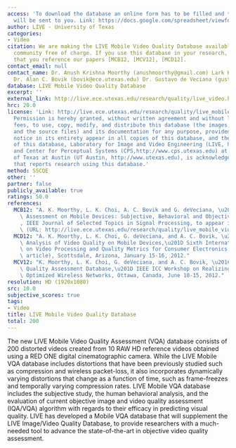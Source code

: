 ```yaml
---
access: 'To download the database an online form has to be filled and the information
  will be sent to you. Link: https://docs.google.com/spreadsheet/viewform?formkey=dENtSVd4OHNQMk1YRnFNSzBTUFEtSFE6MQ'
author: LIVE - University of Texas
categories:
- Video
citation: We are making the LIVE Mobile Video Quality Database available to the research
  community free of charge. If you use this database in your research, we kindly ask
  that you reference our papers [MCB12, [MCV12], [MCD12].
contact_email: null
contact_name: Dr. Anush Krishna Moorthy (anushmoorthy@gmail.com) Lark Kwon Choi (larkkwonchoi@utexas.edu)
  Dr. Alan C. Bovik (bovik@ece.utexas.edu) Dr. Gustavo de Veciana (gustavo@ece.utexas.edu)
database: LIVE Mobile Video Quality Database
excerpt: ''
external_link: http://live.ece.utexas.edu/research/quality/live_video.html
hrc: 20.0
license: 'Link: http://live.ece.utexas.edu/research/quality/live_mobile_video.html
  Permission is hereby granted, without written agreement and without license or royalty
  fees, to use, copy, modify, and distribute this database (the images, the results
  and the source files) and its documentation for any purpose, provided that the copyright
  notice in its entirety appear in all copies of this database, and the original source
  of this database, Laboratory for Image and Video Engineering (LIVE, http://live.ece.utexas.edu)
  and Center for Perceptual Systems (CPS,http://www.cps.utexas.edu) at the University
  of Texas at Austin (UT Austin, http://www.utexas.edu), is acknowledged in any publication
  that reports research using this database.'
method: SSCQE
other: ''
partner: false
publicly_available: true
ratings: 50.0
references:
  MCB12: "A. K. Moorthy, L. K. Choi, A. C. Bovik and G. deVeciana, \u201CVideo Quality\
    \ Assessment on Mobile Devices: Subjective, Behavioral and Objective Studies\u201D\
    , IEEE Journal of Selected Topics in Signal Processing, to appear in October 2012.\
    \ (URL: http://live.ece.utexas.edu/research/quality/live_mobile_video.html)"
  MCD12: "A. K. Moorthy, L. K. Choi, G. deVeciana, and A. C. Bovik, \u201CSubjective\
    \ Analysis of Video Quality on Mobile Devices,\u201D Sixth International Workshop\
    \ on Video Processing and Quality Metrics for Consumer Electronics (VPQM) (invited\
    \ article), Scottsdale, Arizona, January 15-16, 2012."
  MCV12: "K. Moorthy, L. K. Choi, G. deVeciana, and A. C. Bovik, \u201CMobile Video\
    \ Quality Assessment Database,\u201D IEEE ICC Workshop on Realizing Advanced Video\
    \ Optimized Wireless Networks, Ottawa, Canada, June 10-15, 2012."
resolution: HD (1920x1080)
src: 10.0
subjective_scores: true
tags:
- Video
title: LIVE Mobile Video Quality Database
total: 200
---
```


The new LIVE Mobile Video Quality Assessment (VQA) database consists of 200 distorted videos created from 10 RAW HD reference videos obtained using a RED ONE digital cinematographic camera. While the LIVE Mobile VQA database includes distortions that have been previously studied such as compression and wireless packet-loss, it also incorporates dynamically varying distortions that change as a function of time, such as frame-freezes and temporally varying compression rates. LIVE Mobile VQA database includes the subjective study, the human behavioral analysis, and the evaluation of current objective image and video quality assessment (IQA/VQA) algorithm with regards to their efficacy in predicting visual quality. LIVE has developed a Mobile VQA database that will supplement the LIVE Image/Video Quality Database, to provide researchers with a much-needed tool to advance the state-of-the-art in objective video quality assessment.